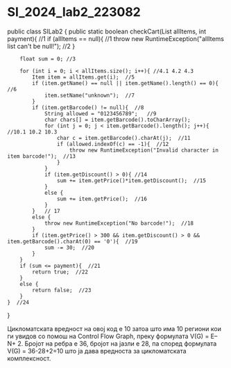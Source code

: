 # SI_2024_lab2_223082

public class SILab2 {
    public static boolean checkCart(List<Item> allItems, int payment){  //1
        if (allItems == null){ //1
            throw new RuntimeException("allItems list can't be null!"); //2
        }

        float sum = 0; //3

        for (int i = 0; i < allItems.size(); i++){ //4.1 4.2 4.3
            Item item = allItems.get(i);  //5
            if (item.getName() == null || item.getName().length() == 0){  //6
                item.setName("unknown");  //7
            }
            if (item.getBarcode() != null){  //8
                String allowed = "0123456789";   //9
                char chars[] = item.getBarcode().toCharArray();  
                for (int j = 0; j < item.getBarcode().length(); j++){  //10.1 10.2 10.3
                    char c = item.getBarcode().charAt(j);  //11
                    if (allowed.indexOf(c) == -1){  //12
                        throw new RuntimeException("Invalid character in item barcode!");  //13
                    }
                }
                if (item.getDiscount() > 0){ //14
                    sum += item.getPrice()*item.getDiscount();  //15
                } 
                else {
                    sum += item.getPrice();  //16
                }
            }   // 17
            else {
                throw new RuntimeException("No barcode!");  //18
            }
            if (item.getPrice() > 300 && item.getDiscount() > 0 && item.getBarcode().charAt(0) == '0'){  //19
                sum -= 30;  //20
            }
        }   
        if (sum <= payment){  //21
            return true;  //22
        }
        else {
            return false;  //23
        }
    }  //24
}



Цикломатската вредност на овој код е 10 затоа што има 10 региони кои ги увидов со помош на Control Flow Graph, преку формулата V(G) = E–N+ 2. Бројот на ребра е 36, бројот на јазли е 28, па според формулата V(G) = 36-28+2=10 што ја дава вредноста за цикломатската комплексност. 
